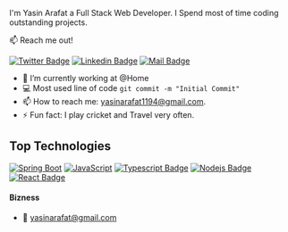 <!-- # Hi I'm Yasin Arafat<img src= "https://user-images.githubusercontent.com/1303154/88677602-1635ba80-d120-11ea-84d8-d263ba5fc3c0.gif" width="28px" alt="hi"> -->
I'm Yasin Arafat a Full Stack Web Developer. I Spend most of time coding outstanding projects.

:mailbox: Reach me out!

[![Twitter Badge](https://img.shields.io/badge/-@yasinarafat-1ca0f1?style=flat&labelColor=1ca0f1&logo=twitter&logoColor=white&link=https://twitter.com/yasinarafat1194)](https://twitter.com/yasinarafat1194) [![Linkedin Badge](https://img.shields.io/badge/-yasin94-0e76a8?style=flat&labelColor=0e76a8&logo=linkedin&logoColor=white)](https://www.linkedin.com/in/yasin94) [![Mail Badge](https://img.shields.io/badge/-yasinarafat1194@gmail.com-c0392b?style=flat&labelColor=c0392b&logo=gmail&logoColor=white)](mailto:yasinarafat1194@gmail.com)

<!-- TODO: Add last video link -->

- 🔭 I’m currently working at @Home
- :computer: Most used line of code `git commit -m "Initial Commit"`
- 📫 How to reach me: yasinarafat1194@gmail.com.
- ⚡ Fun fact: I play cricket and Travel very often.

## Top Technologies

<!-- TODO: Make technologies links takes you to repositories -->

 [![Spring Boot](https://img.shields.io/badge/spring-boot-61DBFB?style=for-the-badge&labelColor=black&logo=react&logoColor=61DBFB)](#)
 [![JavaScript](https://img.shields.io/badge/javascript-61DBFB?style=for-the-badge&labelColor=black&logo=react&logoColor=61DBFB)](#)
 [![Typescript Badge](https://img.shields.io/badge/-Typescript-007acc?style=for-the-badge&labelColor=black&logo=typescript&logoColor=007acc)](#) 
 [![Nodejs Badge](https://img.shields.io/badge/-Nodejs-3C873A?style=for-the-badge&labelColor=black&logo=node.js&logoColor=3C873A)](#)
 [![React Badge](https://img.shields.io/badge/-React-61DBFB?style=for-the-badge&labelColor=black&logo=react&logoColor=61DBFB)](#)


#### Bizness

<!-- - :paperclip: [My Resume/CV](https://github.com/ipenywis/ipenywis/blob/master/resumes/resume%20v1.0.pdf) -->
- :email: yasinarafat@gmail.com
